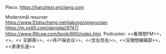 
Pleco. 
https://hanzitest.ericjiang.com

Modersmål resurser  
https://www.51shucheng.net/jiakong/qingyunian. 
https://m.xstt5.com/dangdai/9747/  
https://www.99csw.com/book/665/index.htm. 
Podcaster: <<看理想FM>>，<<GQ Talk>>，<< 无聊斋>>，<<井户端会议>>，<<忽左忽右>>，<<没理想编辑部>>， <<津津乐道>>  
